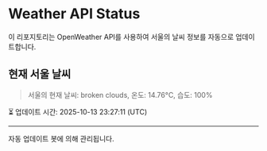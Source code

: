 
# Weather API Status

이 리포지토리는 OpenWeather API를 사용하여 서울의 날씨 정보를 자동으로 업데이트합니다.

## 현재 서울 날씨
> 서울의 현재 날씨: broken clouds, 온도: 14.76°C, 습도: 100%

⏳ 업데이트 시간: 2025-10-13 23:27:11 (UTC)

---
자동 업데이트 봇에 의해 관리됩니다.
